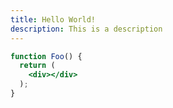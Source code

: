 ```yaml
---
title: Hello World!
description: This is a description
---
```


```jsx foo title="bar"
function Foo() {
  return (
    <div></div>
  );
}
```
